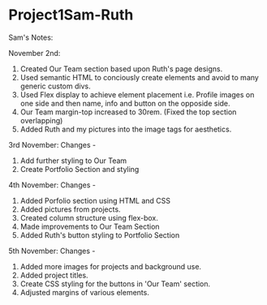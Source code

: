 # Project1Sam-Ruth

Sam's Notes:

November 2nd: 
1. Created Our Team section based upon Ruth's page designs.
2. Used semantic HTML to conciously create elements and avoid to many generic custom divs.
3. Used Flex display to achieve element placement i.e. Profile images on one side and then name, info and button on the opposide side. 
4. Our Team margin-top increased to 30rem. (Fixed the top section overlapping)
5. Added Ruth and my pictures into the image tags for aesthetics.

3rd November: Changes -
1. Add further styling to Our Team
2. Create Portfolio Section and styling

4th November: Changes - 
1. Added Porfolio section using HTML and CSS
2. Added pictures from projects.
3. Created column structure using flex-box.
4. Made improvements to Our Team Section
5. Added Ruth's button styling to Portfolio Section

5th November: Changes - 
1. Added more images for projects and background use.
2. Added project titles.
3. Create CSS styling for the buttons in 'Our Team' section.
4. Adjusted margins of various elements. 


